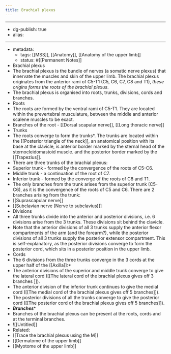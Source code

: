```yaml
---
title: Brachial plexus
---
```


- --
- dg-publish: true
- alias:
- --
- metadata:
	- tags: [[MSS]], [[Anatomy]], [[Anatomy of the upper limb]]
	- status: #[[Permanent Notes]]
- Brachial plexus
- The brachial plexus is the bundle of nerves (a somatic nerve plexus) that innervate the muscles and skin of the upper limb. The brachial plexus originates from the anterior rami of C5-T1 (C5, C6, C7, C8 and T1), *these origins forms the roots of the brachial plexus*.
- The brachial plexus is organised into roots, trunks, divisions, cords and branches.
- Roots
- The roots are formed by the ventral rami of C5-T1. They are located within the prevertebral musculature, between the middle and anterior scalene muscles to be exact.
- Branches of the root - [[Dorsal scapular nerve]], [[Long thoracic nerve]]
- Trunks
- The roots converge to form the trunks*. The trunks are located within the [[Posterior triangle of the neck]], an anatomical position with its base at the clavicle, is anterior border marked by the sternal head of the sternocleidomastoid muscle. and the posterior border marked by the [[Trapezius]].
- There are three trunks of the brachial plexus:
- Superior trunk - formed by the convergence of the roots of C5-C6.
- Middle trunk - a continuation of the root of C7.
- Inferior trunk - formed by the converge of the roots of C8 and T1.
- The only branches from the trunk arises from the superior trunk (C5-C6), as it is the convergence of the roots of C5 and C6. There are 2 branches arising from the trunk:
- [[Suprascapular nerve]]
- [[Subclavian nerve (Nerve to subclavius)]]
- Divisions
- All three trunks divide into the anterior and posterior divisions, i.e. 6 divisions arise from the 3 trunks. These divisions sit behind the clavicle.
- Note that the anterior divisions of all 3 trunks supply the anterior flexor compartments of the arm (and the forearm?), while the posterior divisions of all 3 trunks supply the posterior extensor compartment. This is self-explanatory, as the posterior divisions converge to form the posterior cord, which sits in a posterior position in the upper limb.
- Cords
- The 6 divisions from the three trunks converge in the 3 cords at the upper half of the [[Axilla]]:*
- The anterior divisions of the superior and middle trunk converge to give the lateral cord ([[The lateral cord of the brachial plexus gives off 3 branches ]]).
- The anterior division of the inferior trunk continues to give the medial cord ([[The medial cord of the brachial plexus gives off 5 branches]]).
- The posterior divisions of all the trunks converge to give the posterior cord ([[The posterior cord of the brachial plexus gives off 5 branches]]).
- *********Branches**********
- Branches of the brachial plexus can be present at the roots, cords and at the terminal branches.
- ![[Untitled]]
- Related:
- [[Trace the brachial plexus using the M]]
- [[Dermatome of the upper limb]]
- [[Myotome of the upper limb]]